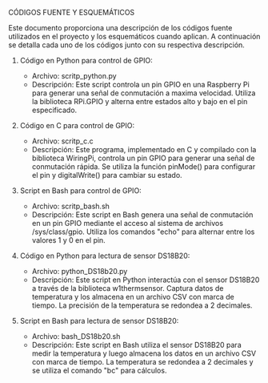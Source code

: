 CÓDIGOS FUENTE Y ESQUEMÁTICOS

Este documento proporciona una descripción de los códigos fuente utilizados en el proyecto y los esquemáticos cuando aplican. A continuación se detalla cada uno de los códigos junto con su respectiva descripción.

1. Código en Python para control de GPIO:
   - Archivo: scritp_python.py
   - Descripción: Este script controla un pin GPIO en una Raspberry Pi para generar una señal de conmutación a maxima velocidad. Utiliza la biblioteca RPi.GPIO y alterna entre estados alto y bajo en el pin especificado.


2. Código en C para control de GPIO:
   - Archivo: scritp_c.c
   - Descripción: Este programa, implementado en C y compilado con la biblioteca WiringPi, controla un pin GPIO para generar una señal de conmutación rápida. Se utiliza la función pinMode() para configurar el pin y digitalWrite() para cambiar su estado.


3. Script en Bash para control de GPIO:
   - Archivo: scritp_bash.sh
   - Descripción: Este script en Bash genera una señal de conmutación en un pin GPIO mediante el acceso al sistema de archivos /sys/class/gpio. Utiliza los comandos "echo" para alternar entre los valores 1 y 0 en el pin.


4. Código en Python para lectura de sensor DS18B20:
   - Archivo: python_DS18b20.py
   - Descripción: Este script en Python interactúa con el sensor DS18B20 a través de la biblioteca w1thermsensor. Captura datos de temperatura y los almacena en un archivo CSV con marca de tiempo. La precisión de la temperatura se redondea a 2 decimales.


5. Script en Bash para lectura de sensor DS18B20:
   - Archivo: bash_DS18b20.sh
   - Descripción: Este script en Bash utiliza el sensor DS18B20 para medir la temperatura y luego almacena los datos en un archivo CSV con marca de tiempo. La temperatura se redondea a 2 decimales y se utiliza el comando "bc" para cálculos.
